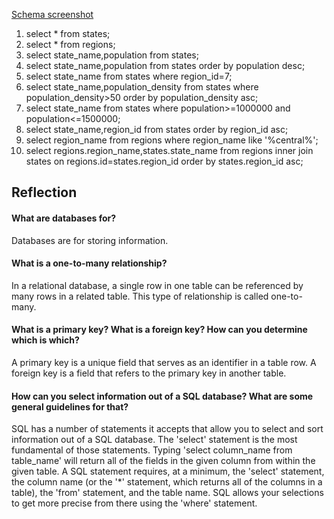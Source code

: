 [Schema screenshot](https://github.com/sjones88/phase-0/blob/master/week-8/database-intro/persons_outfits_schema.png)

1. select * from states;
2. select * from regions;
3. select state_name,population from states;
4. select state_name,population
	from states
	order by population desc;
5. select state_name from states where region_id=7;
6. select state_name,population_density
	from states
	where population_density>50
	order by population_density asc;
7. select state_name from states
	where population>=1000000 and population<=1500000;
8. select state_name,region_id from states
	order by region_id asc;
9. select region_name from regions
	where region_name like '%central%';
10. select regions.region_name,states.state_name
	from regions
	inner join states
	on regions.id=states.region_id
	order by states.region_id asc;

## Reflection
#### What are databases for?
Databases are for storing information.

#### What is a one-to-many relationship?
In a relational database, a single row in one table can be referenced by many rows in a related table. This type of relationship is called one-to-many.

#### What is a primary key? What is a foreign key? How can you determine which is which?
A primary key is a unique field that serves as an identifier in a table row. A foreign key is a field that refers to the primary key in another table.

#### How can you select information out of a SQL database? What are some general guidelines for that?
SQL has a number of statements it accepts that allow you to select and sort information out of a SQL database. The 'select' statement is the most fundamental of those statements. Typing 'select column_name from table_name' will return all of the fields in the given column from within the given table. A SQL statement requires, at a minimum, the 'select' statement, the column name (or the '*' statement, which returns all of the columns in a table), the 'from' statement, and the table name. SQL allows your selections to get more precise from there using the 'where' statement.